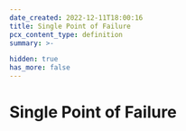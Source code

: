 ```yaml
---
date_created: 2022-12-11T18:00:16
title: Single Point of Failure
pcx_content_type: definition
summary: >-

hidden: true
has_more: false
---
```


# Single Point of Failure

